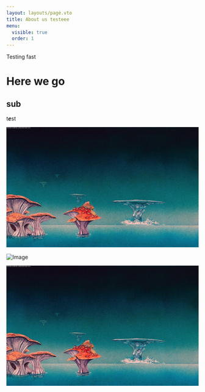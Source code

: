 ```yaml
---
layout: layouts/page.vto
title: About us testeee
menu:
  visible: true
  order: 1
---
```

Testing fast

# Here we go

## sub

t***e***st

![Image](/uploads/img_0010.jpeg)

![Image](/uploads/my-dino.png)

![Image](/uploads/img_0010.jpeg)
